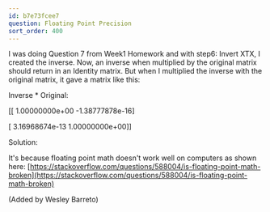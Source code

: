 ```yaml
---
id: b7e73fcee7
question: Floating Point Precision
sort_order: 400
---
```


I was doing Question 7 from Week1 Homework and with step6: Invert XTX, I created the inverse. Now, an inverse when multiplied by the original matrix should return in an Identity matrix. But when I multiplied the inverse with the original matrix, it gave a matrix like this:

Inverse * Original:

[[ 1.00000000e+00 -1.38777878e-16]

[ 3.16968674e-13  1.00000000e+00]]

Solution:

It's because floating point math doesn't work well on computers as shown here: [https://stackoverflow.com/questions/588004/is-floating-point-math-broken](https://stackoverflow.com/questions/588004/is-floating-point-math-broken)

(Added by Wesley Barreto)

